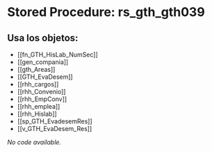 # Stored Procedure: rs_gth_gth039

## Usa los objetos:
- [[fn_GTH_HisLab_NumSec]]
- [[gen_compania]]
- [[gth_Areas]]
- [[GTH_EvaDesem]]
- [[rhh_cargos]]
- [[rhh_Convenio]]
- [[rhh_EmpConv]]
- [[rhh_emplea]]
- [[rhh_Hislab]]
- [[sp_GTH_EvadesemRes]]
- [[v_GTH_EvaDesem_Res]]

*No code available.*
